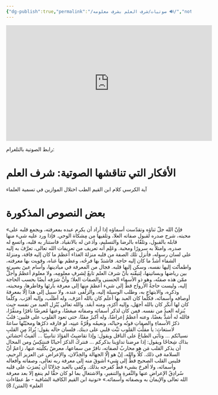 ```yaml
---
{"dg-publish":true,"permalink":"/صوتيات/شرف العلم بشرف معلومه 🔊/","noteIcon":"✨"}
---
```


<iframe 
  width="560" 
  height="315" 
  src="https://youtu.be/raJw5POmSVw" 
  title="YouTube video player" 
  frameborder="0" 
  allow="accelerometer; autoplay; clipboard-write; encrypted-media; gyroscope; picture-in-picture; web-share" 
  allowfullscreen>
</iframe>


رابط الصوتية بالتلغرام: 
# الأفكار التي تناقشها الصوتية: شرف العلم
آية الكرسي
كلام ابن القيم
الطب
اختلال الموازين في تسمية العلماء 
# بعض النصوص المذكورة
«فإنّ الله جلّ ثناؤه وتقدّست أسماؤه إذا أراد أن يكرم عبده بمعرفته، ويجمع قلبه على محبته، شرح صدره لقبول صفاته العلا، وتلقيها من مِشكاة الوحي. فإذا ورد عليه شيء منها قابله بالقبول، وتلقّاه بالرضا والتسليم، وأذعن له بالانقياد. فاستنار به قلبه، واتسع له صدره، وامتلأ به سرورًا ومحبة. وعَلِم أنه تعريف من تعريفات الله تعالى، تعرَّفَ به إليه على لسان رسوله، فأنزل تلك الصفة من قلبه منزلةَ الغذاء أعظمَ ما كان إليه فاقة، ومنزلةَ الشفاء أشدَّ ما كان إليه حاجة. فاشتدّ بها فرحُه، وعظم بها غناه، وقويت بها معرفته، واطمأنّت إليها نفسه، وسكن إليها قلبه. فجال من المعرفة في ميادينها، وأسام عينَ
بصيرتِه بين رياضها وبساتينها، لِتيقّنه بأنّ ‌شرفَ ‌العلم تابعٌ لِشرفِ معلومِه، ولا معلومَ أعظمُ وأجلُّ ممّن هذه صفتُه، وهو ذو الأسماء الحسنى والصفات العلا؛ وأنَّ شرَفه أيضًا بحسب الحاجة إليه، وليست حاجةُ الأرواح قطُّ إلى شيء أعظمَ منها إلى معرفة بارئها وفاطرها، ومحبته، وذكره، والابتهاج به، وطلب الوسيلة إليه، والزلْفى عنده. ولا سبيل إلى هذا إلّا بمعرفةَ أوصافه وأسمائه، فكلّما كان العبد بها أعلَم كان بالله أعرَف، وله أطلَب، وإليه أقرَب. وكلّما كان لها أنكَر كان بالله أجهَل، وإليه أكرَه، ومنه أبعَد. والله تعالى يُنْزِل العبد من نفسه حيث يُنزِله العبدُ من نفسه.
   فمن كان لذكر أسمائه وصفاته مبغضًا، وعنها مُعرضًا نافرًا ومنفِّرًا، فالله له أشدُّ بغضًا، وعنه أعظمُ إعراضًا، وله أكبرُ مقتًا، حتى تعود القلوب على قلبين:
   قلبٌ ذكرُ الأسماءِ والصفاتِ قوتُه وحياتُه، ونعيمُه وقُرّةُ عينِه، لو فارقه ذكرُها ومحبّتُها ساعةً لاستغاث: يا مقلِّبَ القلوب ثبِّت قلبي على دينك. فلسان حاله يقول:
   يُرادُ مِن القلبِ نسيانُكم … وتأبَى الطباعُ على الناقل
   ويقول:
   وإذا تقاضيتُ الفؤادَ تناسِيًا … ألفيتُ أحشائي بذاك شِحاحًا
   ويقول:
   إذا مرِضنا تداوَينا بذكركم … فنتركُ الذكرَ أحيانًا فننتكِسُ
   ومن المحال أن يذكر القلب مَن هو محاربٌ لصفاته، نافرٌ من سماعها، معرضٌ بكلّيته عنها، زاعمٌ أنّ السلامة في ذلك. كلّا والله، إنْ هو إلّا الجهالة والخِذْلان، والإعراض عن العزيز الرحيم، فليس القلب الصحيح قطُّ إلى شيء أشوقَ منه إلى معرفة ربه تعالى، وصفاته وأفعاله وأسمائه، ولا أفرحَ بشيء قطُّ كفرحه بذلك. وكفى بالعبد خِذلانًا أن يُضرَبَ على قلبه سُرادِقُ الإعراضِ عنها والنَّفرةِ والتنفيرِ، والاشتغالِ بما لو كان حقًّا لم ينفع إلا بعد معرفة الله تعالى والإيمان به وبصفاته وأسمائه.»
«نونية ابن القيم الكافية الشافية - ط عطاءات العلم» (المتن/ 8)


